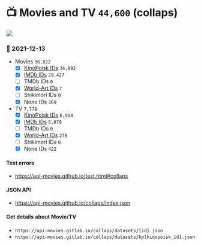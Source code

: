 # :tv: Movies and TV `44,600` (collaps)

<a href="https://API-Movies.github.io"><img src="https://API-Movies.github.io/banner.png?cache"></a>

### :date: 2021-12-13
- Movies `36,822`
  - [x] <a href="https://API-Movies.github.io/collaps/movie_kinopoisk_ids.json">KinoPoisk IDs</a> `34,892`
  - [x] <a href="https://API-Movies.github.io/collaps/movie_imdb_ids.json">IMDb IDs</a> `29,427`
  - [ ] TMDb IDs `0`
  - [x] <a href="https://API-Movies.github.io/collaps/movie_world_art_ids.json">World-Art IDs</a> `7`
  - [ ] Shikimori IDs `0`
  - [x] None IDs `369`
- TV `7,778`
  - [x] <a href="https://API-Movies.github.io/collaps/tv_kinopoisk_ids.json">KinoPoisk IDs</a> `6,914`
  - [x] <a href="https://API-Movies.github.io/collaps/tv_imdb_ids.json">IMDb IDs</a> `5,870`
  - [ ] TMDb IDs `0`
  - [x] <a href="https://API-Movies.github.io/collaps/tv_world_art_ids.json">World-Art IDs</a> `279`
  - [ ] Shikimori IDs `0`
  - [x] None IDs `422`
#### Test errors
- <a href='https://api-movies.github.io/test.html#collaps'>https://api-movies.github.io/test.html#collaps</a>
#### JSON API
- <a href='https://api-movies.github.io/collaps/index.json'>https://api-movies.github.io/collaps/index.json</a>
#### Get details about Movie/TV
- `https://api-movies.gitlab.io/collaps/datasets/[id].json`
- `https://api-movies.gitlab.io/collaps/datasets/kp[kinopoisk_id].json`
